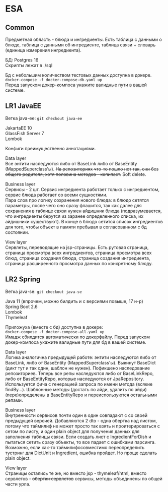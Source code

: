 # ESA
## Common
Предметная область - блюда и ингредиенты. Есть таблица 
с данными о блюде, таблица
с данными об ингредиенте, таблица связи + 
словарь (единица измерения ингредиента).

БД: Postgres 16  
Скрипты лежат в ./sql


Бд с небольшим количеством тестовых данных доступна 
в докере.  
`docker-compose -f docker-compose-db.yaml up`  
Перед запуском докер-компоса укажите валидные
пути в вашей системе.

## LR1 JavaEE
Ветка java-ee: 
`git checkout java-ee `

JakartaEE 10  
GlassFish Server 7  
Lombok

Конфиги преимущественно аннотациями.  

Data layer  
Все энтити наследуются либо от BaseLink либо
от BaseEntity (MappedSuperclass'ы). 
~~На репозиториях что-то пошло нет так, они без
общего родителя, хотя половина методов - копипаст.~~
Soft delete.

Business layer  
Сервисы - 2 шт. Сервис ингредиента работает 
только с ингредиентом, сервис блюда работает со 
всеми сущностями.   
Пара слов про логику сохранения
нового блюда: в блюдо сетятся параметры, после чего
оно сразу флашится, так как далее для сохранения в
таблице связи нужен айдишник блюда (подразумевается,
что ингредиенты берутся из заранее определенного списка,
их айдишники существуют). В конце в блюдо сетится
список ингредиентов для того, чтобы объект в памяти
пребывал в согласованном с бд состоянии.

View layer  
Сервлеты, переводящие на jsp-страницы.
Есть рутовая страница, страница просмотра всех
ингредиентов, страница просмотра всех
блюд, страница создания блюда, страница создания
ингредиента, страница расширенного просмотра
данных по конкретному блюду.

## LR2 Spring
Ветка java-se:
`git checkout java-se `

Java 11 (впрочем, можно билдить и с версиями повыше, 17 н-р)  
Spring Boot 2.6  
Lombok  
Thymeleaf  

Приложуха (вместе с бд) доступна в докере:  
`docker-compose -f docker-compose-all.yaml up`  
Имадж сбилдится автоматически по докерфайлу.
Перед запуском докер-компоса укажите валидные
пути для бд в вашей системе.

Data layer  
Логика аналогична предыдущей работе: энтити наследуются 
либо от BaseLink, либо от BaseEntity (MappedSuperclass'ы).
Выкинут BaseDict (дикт тут и так один, шаблон 
не нужен). Пофикшено наследование репозиториев. 
Теперь все репы наследуются либо от BaseLinkRepo, 
либо от BaseEntityRepo, которые наследуются от 
JpaRepository. Используется фича с генерацией запроса
по имени метода (всякие findBy...). Шаблонные методы
(достать по айди, удалить по айди) (пере)определены
в BaseEntityRepo и переиспользуются остальными репами.

Business layer  
Внутренности сервисов почти один в один совпадают с
со своей предыдущей версией. Добавляются 2 dto - 
одна обертка над листом, потому что таймилиф
не может просто так взять и проитерироваться с 
сетом по листу, и один plain object для получения 
данных для заполнения таблицы связи.
Если создать лист с IngredientForDish и 
пытаться сетить сразу объекты, то все падает с ошибками 
парсинга. Возможно, если как-то таймилифосовместимо
переопределить тустринг для DictUnit
и Ingredient, ошибка пройдет. Но проще сделать plain
object.

View layer  
Страницы остались те же, но вместо jsp -
thymeleaf/html, вместо сервлетов - 
~~обертки сервлетов~~ сервисы, методы
объединены по общей части урла.  

